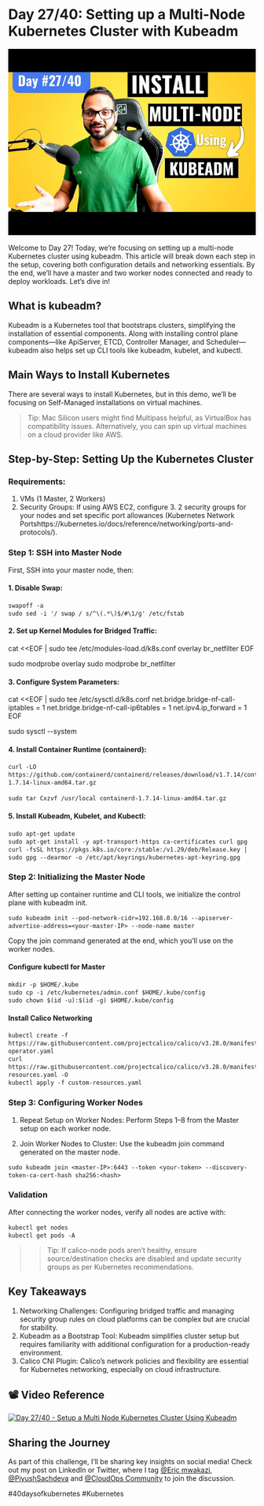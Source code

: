 # Day 27/40: Setting up a Multi-Node Kubernetes Cluster with Kubeadm

<img src='./assets/27.png'>

Welcome to Day 27! Today, we’re focusing on setting up a multi-node Kubernetes cluster using kubeadm. This article will break down each step in the setup, covering both configuration details and networking essentials. By the end, we’ll have a master and two worker nodes connected and ready to deploy workloads. Let’s dive in!

## What is kubeadm?

Kubeadm is a Kubernetes tool that bootstraps clusters, simplifying the installation of essential components. Along with installing control plane components—like ApiServer, ETCD, Controller Manager, and Scheduler—kubeadm also helps set up CLI tools like kubeadm, kubelet, and kubectl.
## Main Ways to Install Kubernetes

There are several ways to install Kubernetes, but in this demo, we’ll be focusing on Self-Managed installations on virtual machines.

>Tip: Mac Silicon users might find Multipass helpful, as VirtualBox has compatibility issues. Alternatively, you can spin up virtual machines on a cloud provider like AWS.

## Step-by-Step: Setting Up the Kubernetes Cluster

### Requirements:

1. VMs (1 Master, 2 Workers)
2. Security Groups: If using AWS EC2, configure 3. 2 security groups for your nodes and set specific port allowances (Kubernetes Network Portshttps://kubernetes.io/docs/reference/networking/ports-and-protocols/).

### Step 1: SSH into Master Node

First, SSH into your master node, then:

#### 1. Disable Swap:
```
swapoff -a
sudo sed -i '/ swap / s/^\(.*\)$/#\1/g' /etc/fstab
```
#### 2. Set up Kernel Modules for Bridged Traffic:

cat <<EOF | sudo tee /etc/modules-load.d/k8s.conf
overlay
br_netfilter
EOF

sudo modprobe overlay
sudo modprobe br_netfilter

#### 3. Configure System Parameters:

cat <<EOF | sudo tee /etc/sysctl.d/k8s.conf
net.bridge.bridge-nf-call-iptables  = 1
net.bridge.bridge-nf-call-ip6tables = 1
net.ipv4.ip_forward                 = 1
EOF

sudo sysctl --system

#### 4. Install Container Runtime (containerd):
```
curl -LO https://github.com/containerd/containerd/releases/download/v1.7.14/containerd-1.7.14-linux-amd64.tar.gz

sudo tar Cxzvf /usr/local containerd-1.7.14-linux-amd64.tar.gz
```
#### 5. Install Kubeadm, Kubelet, and Kubectl:
```
sudo apt-get update
sudo apt-get install -y apt-transport-https ca-certificates curl gpg
curl -fsSL https://pkgs.k8s.io/core:/stable:/v1.29/deb/Release.key | sudo gpg --dearmor -o /etc/apt/keyrings/kubernetes-apt-keyring.gpg
```
### Step 2: Initializing the Master Node

After setting up container runtime and CLI tools, we initialize the control plane with kubeadm init.
```
sudo kubeadm init --pod-network-cidr=192.168.0.0/16 --apiserver-advertise-address=<your-master-IP> --node-name master
```
Copy the join command generated at the end, which you’ll use on the worker nodes.

#### Configure kubectl for Master
```
mkdir -p $HOME/.kube
sudo cp -i /etc/kubernetes/admin.conf $HOME/.kube/config
sudo chown $(id -u):$(id -g) $HOME/.kube/config
```
#### Install Calico Networking
```
kubectl create -f https://raw.githubusercontent.com/projectcalico/calico/v3.28.0/manifests/tigera-operator.yaml
curl https://raw.githubusercontent.com/projectcalico/calico/v3.28.0/manifests/custom-resources.yaml -O
kubectl apply -f custom-resources.yaml
```
### Step 3: Configuring Worker Nodes

1. Repeat Setup on Worker Nodes: Perform Steps 1–8 from the Master setup on each worker node.

2. Join Worker Nodes to Cluster: Use the kubeadm join command generated on the master node.
```
sudo kubeadm join <master-IP>:6443 --token <your-token> --discovery-token-ca-cert-hash sha256:<hash>
```
### Validation

After connecting the worker nodes, verify all nodes are active with:
```
kubectl get nodes
kubectl get pods -A
```
>>Tip: If calico-node pods aren’t healthy, ensure source/destination checks are disabled and update security groups as per Kubernetes recommendations.

## Key Takeaways

1. Networking Challenges: Configuring bridged traffic and managing security group rules on cloud platforms can be complex but are crucial for stability.
2. Kubeadm as a Bootstrap Tool: Kubeadm simplifies cluster setup but requires familiarity with additional configuration for a production-ready environment.
3. Calico CNI Plugin: Calico’s network policies and flexibility are essential for Kubernetes networking, especially on cloud infrastructure.

## 📽️ Video Reference
[![Day 27/40 - Setup a Multi Node Kubernetes Cluster Using Kubeadm ](https://img.youtube.com/vi/WcdMC3Lj4tU/sddefault.jpg)](https://youtu.be/WcdMC3Lj4tU)

## Sharing the Journey

As part of this challenge, I’ll be sharing key insights on social media! Check out my post on LinkedIn or Twitter, where I tag [@Eric mwakazi](https://www.linkedin.com/in/eric-mwakazi), [@PiyushSachdeva](https://www.linkedin.com/in/piyush-sachdeva) and [@CloudOps Community](https://www.linkedin.com/company/thecloudopscomm) to join the discussion.

#40daysofkubernetes #Kubernetes